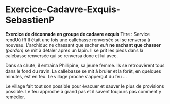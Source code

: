 # Exercice-Cadavre-Exquis-SebastienP
**Exercice de déconnade en groupe de cadavre exquis**
Titre : Service rendUù fff
Il était une fois une callebasse renversée sui se renversa à nouveau.
L'archiduc ne chassant que sacher *euh* **ne sachant que chasser** *(pardon)* se mit	 à détaler après un lapin.
Il se prit les pieds dans la calebasse renversée qui se renversa donc et lui avec. 	 	

Dans sa chute, il entraîna Phillipine, sa jeune femme. Ils se retrouvèrent tous dans le fond du ravin.
La callebasse se mit à bruler et la forêt, en quelques minutes, est en feu.
Le village proche s'apperçut du feu ...

Le village fait tout son possible pour évacuer et sauver le plus de provisions possible. Le feu approche à grand pas et il savent toujours pas comment y remédier.